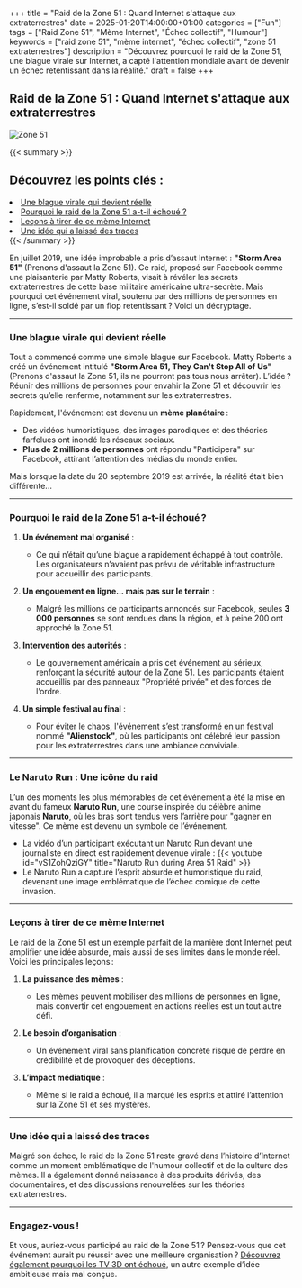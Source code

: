 +++
title = "Raid de la Zone 51 : Quand Internet s'attaque aux extraterrestres"
date = 2025-01-20T14:00:00+01:00
categories = ["Fun"]
tags = ["Raid Zone 51", "Mème Internet", "Échec collectif", "Humour"]
keywords = ["raid zone 51", "mème internet", "échec collectif", "zone 51 extraterrestres"]
description = "Découvrez pourquoi le raid de la Zone 51, une blague virale sur Internet, a capté l'attention mondiale avant de devenir un échec retentissant dans la réalité."
draft = false
+++

## Raid de la Zone 51 : Quand Internet s'attaque aux extraterrestres

![Zone 51](/images/zone-51.jpg)

{{< summary >}}
   <h2>Découvrez les points clés :</h2>
   <li><a href="#une-blague-virale-qui-devient-réelle">Une blague virale qui devient réelle</a></li>
   <li><a href="#pourquoi-le-raid-de-la-zone-51-a-t-il-échoué-">Pourquoi le raid de la Zone 51 a-t-il échoué ?</a></li>
   <li><a href="#leçons-à-tirer-de-ce-mème-internet">Leçons à tirer de ce mème Internet</a></li>
   <li><a href="#une-idée-qui-a-laissé-des-traces-">Une idée qui a laissé des traces</a></li>
{{< /summary >}}

En juillet 2019, une idée improbable a pris d’assaut Internet : **"Storm Area 51"** (Prenons d'assaut la Zone 51). Ce raid, proposé sur Facebook comme une plaisanterie par Matty Roberts, visait à révéler les secrets extraterrestres de cette base militaire américaine ultra-secrète. Mais pourquoi cet événement viral, soutenu par des millions de personnes en ligne, s’est-il soldé par un flop retentissant ? Voici un décryptage.

---

### Une blague virale qui devient réelle

Tout a commencé comme une simple blague sur Facebook. Matty Roberts a créé un événement intitulé **"Storm Area 51, They Can't Stop All of Us"** (Prenons d'assaut la Zone 51, ils ne pourront pas tous nous arrêter). L’idée ? Réunir des millions de personnes pour envahir la Zone 51 et découvrir les secrets qu’elle renferme, notamment sur les extraterrestres.

Rapidement, l'événement est devenu un **mème planétaire** :
- Des vidéos humoristiques, des images parodiques et des théories farfelues ont inondé les réseaux sociaux.
- **Plus de 2 millions de personnes** ont répondu "Participera" sur Facebook, attirant l’attention des médias du monde entier.

Mais lorsque la date du 20 septembre 2019 est arrivée, la réalité était bien différente...

---

### Pourquoi le raid de la Zone 51 a-t-il échoué ?

1. **Un événement mal organisé** :
   - Ce qui n’était qu’une blague a rapidement échappé à tout contrôle. Les organisateurs n’avaient pas prévu de véritable infrastructure pour accueillir des participants.

2. **Un engouement en ligne... mais pas sur le terrain** :
   - Malgré les millions de participants annoncés sur Facebook, seules **3 000 personnes** se sont rendues dans la région, et à peine 200 ont approché la Zone 51.

3. **Intervention des autorités** :
   - Le gouvernement américain a pris cet événement au sérieux, renforçant la sécurité autour de la Zone 51. Les participants étaient accueillis par des panneaux "Propriété privée" et des forces de l’ordre.

4. **Un simple festival au final** :
   - Pour éviter le chaos, l'événement s’est transformé en un festival nommé **"Alienstock"**, où les participants ont célébré leur passion pour les extraterrestres dans une ambiance conviviale.

---

### Le Naruto Run : Une icône du raid

L’un des moments les plus mémorables de cet événement a été la mise en avant du fameux **Naruto Run**, une course inspirée du célèbre anime japonais **Naruto**, où les bras sont tendus vers l’arrière pour "gagner en vitesse". Ce mème est devenu un symbole de l’événement.

- La vidéo d’un participant exécutant un Naruto Run devant une journaliste en direct est rapidement devenue virale :
  {{< youtube id="vS1ZohQziGY" title="Naruto Run during Area 51 Raid" >}}
- Le Naruto Run a capturé l’esprit absurde et humoristique du raid, devenant une image emblématique de l’échec comique de cette invasion.

---

### Leçons à tirer de ce mème Internet

Le raid de la Zone 51 est un exemple parfait de la manière dont Internet peut amplifier une idée absurde, mais aussi de ses limites dans le monde réel. Voici les principales leçons :

1. **La puissance des mèmes** :
   - Les mèmes peuvent mobiliser des millions de personnes en ligne, mais convertir cet engouement en actions réelles est un tout autre défi.

2. **Le besoin d’organisation** :
   - Un événement viral sans planification concrète risque de perdre en crédibilité et de provoquer des déceptions.

3. **L’impact médiatique** :
   - Même si le raid a échoué, il a marqué les esprits et attiré l’attention sur la Zone 51 et ses mystères.

---

### Une idée qui a laissé des traces

Malgré son échec, le raid de la Zone 51 reste gravé dans l’histoire d’Internet comme un moment emblématique de l'humour collectif et de la culture des mèmes. Il a également donné naissance à des produits dérivés, des documentaires, et des discussions renouvelées sur les théories extraterrestres.

---

### Engagez-vous !

Et vous, auriez-vous participé au raid de la Zone 51 ? Pensez-vous que cet événement aurait pu réussir avec une meilleure organisation ? [Découvrez également pourquoi les TV 3D ont échoué](/fr/technologie/3d-tv), un autre exemple d’idée ambitieuse mais mal conçue.